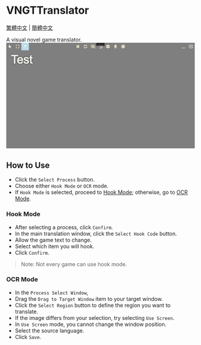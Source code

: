 # VNGTTranslator

[繁體中文](Docs/README.zh-tw.md) | [簡體中文](Docs/README.zh-cn.md)

A visual novel game translator.
![cover](Docs/cover.png)

## How to Use

- Click the `Select Process` button.
- Choose either `Hook Mode` or `OCR` mode.
- If `Hook Mode` is selected, proceed to [Hook Mode](#hook-mode); otherwise, go to [OCR Mode](#ocr-mode).

### Hook Mode

- After selecting a process, click `Confirm`.
- In the main translation window, click the `Select Hook Code` button.
- Allow the game text to change.
- Select which item you will hook.
- Click `Confirm`.

> Note: Not every game can use hook mode.

### OCR Mode

- In the `Process Select Window`,
- Drag the `Drag to Target Window` item to your target window.
- Click the `Select Region` button to define the region you want to translate.
- If the image differs from your selection, try selecting `Use Screen`.
- In `Use Screen` mode, you cannot change the window position.
- Select the source language.
- Click `Save`.
